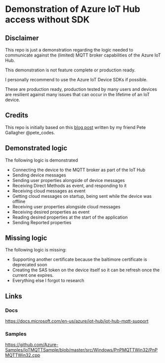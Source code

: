 ﻿# Demonstration of Azure IoT Hub access without SDK

## Disclaimer

This repo is just a demonstration regarding the logic needed to communicate against the (limited) MQTT broker capabilities of the Azure IoT Hub.

This demonstration is not feature complete or production ready.

I personally recommend to use the Azure IoT Device SDKs if possible. 

These are production ready, production tested by many users and devices are resilient against many issues that can occur in the lifetime of an IoT device.

## Credits

This repo is initially based on this [blog post](https://www.petecodes.co.uk/connecting-a-raspberry-pi-pico-w-to-microsoft-azure-iot-hub-using-micropython-and-mqtt/) written by my friend Pete Gallagher @pete_codes.

## Demonstrated logic

The following logic is demonstrated

- Connecting the device to the MQTT broker as part of the IoT Hub
- Sending device messages
- Sending user properties alongside of device messages
- Receiving Direct Methods as event, and responding to it
- Receiving cloud messages as event
- Getting cloud messages on startup, being sent while the device was offline
- Receiving user properties alongside cloud messages
- Receiving desired properties as event
- Reading desired properties at the start of the application
- Sending Reported properties

## Missing logic

The following logic is missing:

- Supporting another certificate because the baltimore certificate is deprecated soon
- Creating the SAS token on the device itself so it can be refresh once the current one expires.
- Everything else I forgot to research

## Links

### Docs

https://docs.microsoft.com/en-us/azure/iot-hub/iot-hub-mqtt-support

### Samples

https://github.com/Azure-Samples/IoTMQTTSample/blob/master/src/Windows/PnPMQTTWin32/PnPMQTTWin32.cpp
